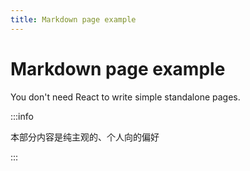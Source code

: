 ```yaml
---
title: Markdown page example
---
```


# Markdown page example

You don't need React to write simple standalone pages.

:::info

本部分内容是纯主观的、个人向的偏好

:::